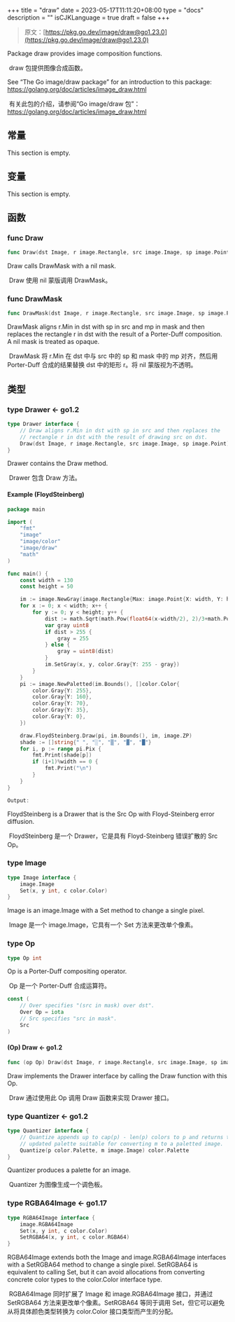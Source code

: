 +++
title = "draw"
date = 2023-05-17T11:11:20+08:00
type = "docs"
description = ""
isCJKLanguage = true
draft = false
+++
> 原文：[https://pkg.go.dev/image/draw@go1.23.0](https://pkg.go.dev/image/draw@go1.23.0)

Package draw provides image composition functions.

​	draw 包提供图像合成函数。

See “The Go image/draw package” for an introduction to this package: https://golang.org/doc/articles/image_draw.html

​	有关此包的介绍，请参阅“Go image/draw 包”：https://golang.org/doc/articles/image_draw.html

## 常量 

This section is empty.

## 变量

This section is empty.

## 函数

### func Draw 

``` go 
func Draw(dst Image, r image.Rectangle, src image.Image, sp image.Point, op Op)
```

Draw calls DrawMask with a nil mask.

​	Draw 使用 nil 蒙版调用 DrawMask。

### func DrawMask

```go
func DrawMask(dst Image, r image.Rectangle, src image.Image, sp image.Point, mask image.Image, mp image.Point, op Op)
```

DrawMask aligns r.Min in dst with sp in src and mp in mask and then replaces the rectangle r in dst with the result of a Porter-Duff composition. A nil mask is treated as opaque.

​	DrawMask 将 r.Min 在 dst 中与 src 中的 sp 和 mask 中的 mp 对齐，然后用 Porter-Duff 合成的结果替换 dst 中的矩形 r。将 nil 蒙版视为不透明。

## 类型

### type Drawer <- go1.2

```go
type Drawer interface {
	// Draw aligns r.Min in dst with sp in src and then replaces the
	// rectangle r in dst with the result of drawing src on dst.
	Draw(dst Image, r image.Rectangle, src image.Image, sp image.Point)
}
```

Drawer contains the Draw method.

​	Drawer 包含 Draw 方法。

#### Example (FloydSteinberg) 

```go
package main

import (
	"fmt"
	"image"
	"image/color"
	"image/draw"
	"math"
)

func main() {
	const width = 130
	const height = 50

	im := image.NewGray(image.Rectangle{Max: image.Point{X: width, Y: height}})
	for x := 0; x < width; x++ {
		for y := 0; y < height; y++ {
			dist := math.Sqrt(math.Pow(float64(x-width/2), 2)/3+math.Pow(float64(y-height/2), 2)) / (height / 1.5) * 255
			var gray uint8
			if dist > 255 {
				gray = 255
			} else {
				gray = uint8(dist)
			}
			im.SetGray(x, y, color.Gray{Y: 255 - gray})
		}
	}
	pi := image.NewPaletted(im.Bounds(), []color.Color{
		color.Gray{Y: 255},
		color.Gray{Y: 160},
		color.Gray{Y: 70},
		color.Gray{Y: 35},
		color.Gray{Y: 0},
	})

	draw.FloydSteinberg.Draw(pi, im.Bounds(), im, image.ZP)
	shade := []string{" ", "░", "▒", "▓", "█"}
	for i, p := range pi.Pix {
		fmt.Print(shade[p])
		if (i+1)%width == 0 {
			fmt.Print("\n")
		}
	}
}

Output:
```

FloydSteinberg is a Drawer that is the Src Op with Floyd-Steinberg error diffusion.

​	FloydSteinberg 是一个 Drawer，它是具有 Floyd-Steinberg 错误扩散的 Src Op。

### type Image

```go
type Image interface {
	image.Image
	Set(x, y int, c color.Color)
}
```

Image is an image.Image with a Set method to change a single pixel.

​	Image 是一个 image.Image，它具有一个 Set 方法来更改单个像素。

### type Op

```go
type Op int
```

Op is a Porter-Duff compositing operator.

​	Op 是一个 Porter-Duff 合成运算符。

```go
const (
	// Over specifies "(src in mask) over dst".
	Over Op = iota
	// Src specifies "src in mask".
	Src
)
```

#### (Op) Draw <- go1.2

```go
func (op Op) Draw(dst Image, r image.Rectangle, src image.Image, sp image.Point)
```

Draw implements the Drawer interface by calling the Draw function with this Op.

​	Draw 通过使用此 Op 调用 Draw 函数来实现 Drawer 接口。

### type Quantizer <- go1.2

```go
type Quantizer interface {
	// Quantize appends up to cap(p) - len(p) colors to p and returns the
	// updated palette suitable for converting m to a paletted image.
	Quantize(p color.Palette, m image.Image) color.Palette
}
```

Quantizer produces a palette for an image.

​	Quantizer 为图像生成一个调色板。

### type RGBA64Image <- go1.17

```go
type RGBA64Image interface {
	image.RGBA64Image
	Set(x, y int, c color.Color)
	SetRGBA64(x, y int, c color.RGBA64)
}
```

RGBA64Image extends both the Image and image.RGBA64Image interfaces with a SetRGBA64 method to change a single pixel. SetRGBA64 is equivalent to calling Set, but it can avoid allocations from converting concrete color types to the color.Color interface type.

​	RGBA64Image 同时扩展了 Image 和 image.RGBA64Image 接口，并通过 SetRGBA64 方法来更改单个像素。SetRGBA64 等同于调用 Set，但它可以避免从将具体颜色类型转换为 color.Color 接口类型而产生的分配。